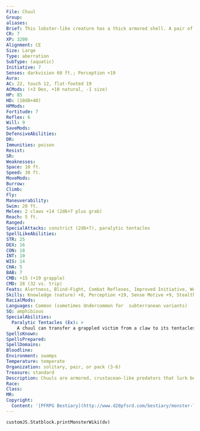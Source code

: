 ```yaml
---
File: Chuul
Group: 
aliases: 
Brief: This lobster-like creature has a thick armored shell. A pair of tiny eyes gleams above a mouth full of writhing tentacles.
CR: 7
XP: 3200
Alignment: CE
Size: Large
Type: aberration
SubType: (aquatic)
Initiative: 7
Senses: darkvision 60 ft.; Perception +19
Aura: 
AC: 22, touch 12, flat-footed 19
ACMods: (+3 Dex, +10 natural, -1 size)
HP: 85
HD: (10d8+40)
HPMods: 
Fortitude: 7
Reflex: 6
Will: 9
SaveMods: 
DefensiveAbilities: 
DR: 
Immunities: poison
Resist: 
SR: 
Weaknesses: 
Space: 10 ft.
Speed: 30 ft.
MoveMods: 
Burrow: 
Climb: 
Fly: 
Maneuverability: 
Swim: 20 ft.
Melee: 2 claws +14 (2d6+7 plus grab)
Reach: 5 ft.
Ranged: 
SpecialAttacks: constrict (2d6+7), paralytic tentacles
SpellLikeAbilities: 
STR: 25
DEX: 16
CON: 18
INT: 10
WIS: 14
CHA: 5
BAB: 7
CMB: +15 (+19 grapple)
CMD: 28 (32 vs. trip)
Feats: Alertness, Blind-Fight, Combat Reflexes, Improved Initiative, Weapon Focus (claw)
Skills: Knowledge (nature) +8, Perception +19, Sense Motive +9, Stealth +9, Swim +28
RacialMods: 
Languages: Common (sometimes Undercommon for  subterranean variants)
SQ: amphibious
SpecialAbilities:
  Paralytic Tentacles (Ex): >
    A chuul can transfer a grappled victim from a claw to its tentacles as a move action. The tentacles grapple with the same strength as the claw but deal no damage, instead exuding a paralytic secretion. Anyone held in the tentacles must succeed on a DC 19 Fortitude save each round on the chuul's turn or be paralyzed for 6 rounds. The save DC is Constitution-based. While held in the tentacles, paralyzed or not, a victim automatically takes 1d8+7 points of damage each round from the creature's mandibles.
SpellsKnown: 
SpellsPrepared: 
SpellDomains: 
Bloodline: 
Environment: swamps
Temperature: temperate
Organization: solitary, pair, or pack (3-6)
Treasure: standard
Description: Chuuls are armored, crustacean-like predators that lurk beneath the surfaces of shallow ponds and mires, bursting from concealment to snatch up prey in their chitinous pincers and then paralyzing them with their mouth tentacles before eating them alive.  Chuuls are excellent swimmers but prefer to attack land-bound creatures or those wallowing in shallow water. Once they seize their victims, chuuls often drag grappled foes back into deep water to drown them.  Lizardfolk are by far the chuul's favorite prey, though those pale chuul breeds that live underground prefer morlocks, duergar, unwary drow, and other unfortunates who get too close to their subterranean waterways-with the exception of troglodytes, whose flavor chuuls find particularly offensive.  Chuuls are surprisingly intelligent, leading many to speculate fruitlessly on their origins and motivations.  They speak a chittering, burbling dialect of Common, but few are inclined to speak to those outside their race, and if chuul society exists beyond their frenzied mating season, humanoids have yet to record it. Instead, chuul intellects seem entirely devoted to seeking out the perfect ambush sites to attack other intelligent creatures and decorating their elaborate lairs with trophies from their kills. Though the chuuls themselves seem uninterested in using tools of any kind, they have an almost compulsive need to collect keepsakes from their victims.  A typical chuul is 8 feet tall and weighs 650 pounds.
Race: 
Class: 
MR: 
Copyright:
  Content: '[PFRPG Bestiary](http://www.d20pfsrd.com/bestiary/monster-listings/aberrations/chuul)'
---
```

```dataviewjs
customJS.Statblock.printMonsterWiki(dv)
```
